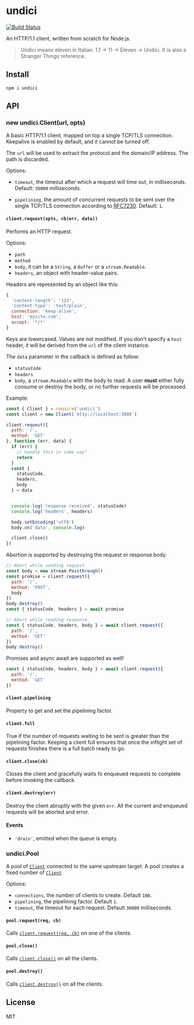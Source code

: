 # undici

[![Build
Status](https://travis-ci.com/mcollina/undici.svg?branch=master)](https://travis-ci.com/mcollina/undici)

An HTTP/1.1 client, written from scratch for Node.js.

> Undici means eleven in Italian. 1.1 -> 11 -> Eleven -> Undici.
It is also a Stranger Things reference.

<!--
Picture of Eleven
-->

## Install

```
npm i undici
```

## API

<a name='client'></a>
### new undici.Client(url, opts)

A basic HTTP/1.1 client, mapped on top a single TCP/TLS connection.
Keepalive is enabled by default, and it cannot be turned off.

The `url` will be used to extract the protocol and the domain/IP
address. The path is discarded.

Options:

- `timeout`, the timeout after which a request will time out, in
  milliseconds. Default:
  `30000` milliseconds.

- `pipelining`, the amount of concurrent requests to be sent over the
  single TCP/TLS connection according to
  [RFC7230](https://tools.ietf.org/html/rfc7230#section-6.3.2). Default: `1`.

<a name='request'></a>
#### `client.request(opts, cb(err, data))`

Performs an HTTP request.

Options:

* `path`
* `method`
* `body`, it can be a `String`, a `Buffer` or a `stream.Readable`.
* `headers`, an object with header-value pairs.

Headers are represented by an object like this:

```js
{
  'content-length': '123',
  'content-type': 'text/plain',
  connection: 'keep-alive',
  host: 'mysite.com',
  accept: '*/*'
}
```
Keys are lowercased. Values are not modified.
If you don't specify a `host` header, it will be derived from the `url` of the client instance.

The `data` parameter in the callback is defined as follow:

* `statusCode`
* `headers`
* `body`, a  `stream.Readable` with the body to read. A user **must**
  either fully consume or destroy the body, or no further requests
  will be processed.

Example:

```js
const { Client } = require('undici')
const client = new Client(`http://localhost:3000`)

client.request({
  path: '/',
  method: 'GET'
}, function (err, data) {
  if (err) {
    // handle this in some way!
    return
  }
  const {
    statusCode,
    headers,
    body
  } = data


  console.log('response received', statusCode)
  console.log('headers', headers)

  body.setEncoding('utf8')
  body.on('data', console.log)

  client.close()
})
```

Abortion is supported by destroying the request or
response body.

```js
// Abort while sending request.
const body = new stream.Passthrough()
const promise = client.request({
  path: '/',
  method: 'POST',
  body
})
body.destroy()
const { statusCode, headers } = await promise
```

```js
// Abort while reading response.
const { statusCode, headers, body } = await client.request({
  path: '/',
  method: 'GET'
})
body.destroy()
```

Promises and async await are supported as well!
```js
const { statusCode, headers, body } = await client.request({
  path: '/',
  method: 'GET'
})
```
#### `client.pipelining`

Property to get and set the pipelining factor.

#### `client.full`

True if the number of requests waiting to be sent is greater
than the pipelining factor. Keeping a client full ensures that once the
inflight set of requests finishes there is a full batch ready to go.

<a name='close'></a>
#### `client.close(cb)`

Closes the client and gracefully waits fo enqueued requests to
complete before invoking the callback.

<a name='destroy'></a>
#### `client.destroy(err)`

Destroy the client abruptly with the given `err`. All the current and
enqueued requests will be aborted and error.

#### Events

* `'drain'`, emitted when the queue is empty.

### undici.Pool

A pool of [`Client`][] connected to the same upstream target.
A pool creates a fixed number of [`Client`][]

Options:

* `connections`, the number of clients to create. Default `100`.
* `pipelining`, the pipelining factor. Default `1`.
* `timeout`, the timeout for each request. Default `30000` milliseconds.

#### `pool.request(req, cb)`

Calls [`client.request(req, cb)`][request] on one of the clients.

#### `pool.close()`

Calls [`client.close()`](#close) on all the clients.

#### `pool.destroy()`

Calls [`client.destroy()`](#destroy) on all the clients.

## License

MIT

[`Client`]: #client
[request]: #request
